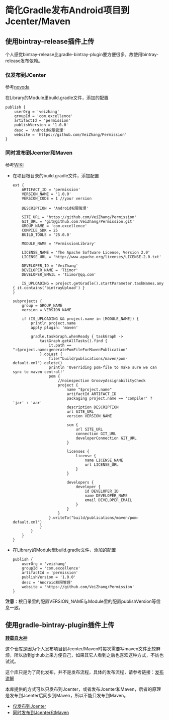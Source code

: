 # 简化Gradle发布Android项目到Jcenter/Maven

## 使用bintray-release插件上传

个人感觉bintray-release比gradle-bintray-plugin要方便很多，故使用bintray-release发布依赖。

### 仅发布到JCenter

参考[novoda][novoda]

在Library的Module里build.gradle文件，添加的配置

```
publish {
    userOrg = 'veizhang'
    groupId = 'com.excellence'
    artifactId = 'permission'
    publishVersion = '1.0.0'
    desc = 'Android权限管理'
    website = 'https://github.com/VeiZhang/Permission'
}
```


### 同时发布到Jcenter和Maven

参考[WiKi][Add-support-for-syncing-to-maven-central]

* 在项目根目录的build.gradle文件，添加配置
	```
	ext {
	    ARTIFACT_ID = 'permission'
	    VERSION_NAME = '1.0.0'
	    VERSION_CODE = 1 //your version
	
	    DESCRIPTION = 'Android权限管理'
	
	    SITE_URL = 'https://github.com/VeiZhang/Permission'
	    GIT_URL = 'git@github.com:VeiZhang/Permission.git'
	    GROUP_NAME = 'com.excellence'
	    COMPILE_SDK = 25
	    BUILD_TOOLS = '25.0.0'
	
	    MODULE_NAME = 'PermissionLibrary'
	
	    LICENSE_NAME = 'The Apache Software License, Version 2.0'
	    LICENSE_URL = 'http://www.apache.org/licenses/LICENSE-2.0.txt'
	
	    DEVELOPER_ID = 'VeiZhang'
	    DEVELOPER_NAME = 'Tiimor'
	    DEVELOPER_EMAIL = 'tiimor@qq.com'
	
	    IS_UPLOADING = project.getGradle().startParameter.taskNames.any { it.contains('bintrayUpload') }
	}
	
	subprojects {
	    group = GROUP_NAME
	    version = VERSION_NAME
	
	    if (IS_UPLOADING && project.name in [MODULE_NAME]) {
	        println project.name
	        apply plugin: 'maven'
	
	        gradle.taskGraph.whenReady { taskGraph ->
	            taskGraph.getAllTasks().find {
	                it.path == ":$project.name:generatePomFileForMavenPublication"
	            }.doLast {
	                file("build/publications/maven/pom-default.xml").delete()
	                println 'Overriding pom-file to make sure we can sync to maven central!'
	                pom {
	                    //noinspection GroovyAssignabilityCheck
	                    project {
	                        name "$project.name"
	                        artifactId ARTIFACT_ID
	                        packaging project.name == 'compiler' ? 'jar' : 'aar'
	                        description DESCRIPTION
	                        url SITE_URL
	                        version VERSION_NAME
	
	                        scm {
	                            url SITE_URL
	                            connection GIT_URL
	                            developerConnection GIT_URL
	                        }
	
	                        licenses {
	                            license {
	                                name LICENSE_NAME
	                                url LICENSE_URL
	                            }
	                        }
	
	                        developers {
	                            developer {
	                                id DEVELOPER_ID
	                                name DEVELOPER_NAME
	                                email DEVELOPER_EMAIL
	                            }
	                        }
	                    }
	                }.writeTo("build/publications/maven/pom-default.xml")
	            }
	        }
	    }
	}
	```

* 在Library的Module里build.gradle文件，添加的配置
	```
	publish {
	    userOrg = 'veizhang'
	    groupId = 'com.excellence'
	    artifactId = 'permission'
	    publishVersion = '1.0.0'
	    desc = 'Android权限管理'
	    website = 'https://github.com/VeiZhang/Permission'
	}
	```

**注意**：根目录里的配置VERSION_NAME与Module里的配置publishVersion等信息一致。


## 使用gradle-bintray-plugin插件上传

**[转载自大神][yanzhenjie]**

这个仓库是因为个人发布项目到Jcenter/Maven时每次需要写maven文件比较麻烦，所以放到github上来方便自己，如果其它人看到之后也喜欢这种方式，不妨也试试。

这个库只是为了简化发布，并不是发布流程，具体的发布流程，请参考链接：[发布讲解][发布讲解]

本库提供的方式可以只发布到Jcenter，或者发布Jcenter和Maven，后者的原理是发布到Jcenter后同步到Maven，所以不能只发布到Maven。  

- [仅发布到Jcenter][Bintray.md]
- [同时发布到Jcenter和Maven][Maven.md]

[novoda]:https://github.com/novoda/bintray-release#simple-usage
[Add-support-for-syncing-to-maven-central]:https://github.com/novoda/bintray-release/wiki/Add-support-for-syncing-to-maven-central
[yanzhenjie]:https://github.com/yanzhenjie/bintray "yanzhenjie"
[发布讲解]:http://blog.csdn.net/yanzhenjie1003/article/details/51672530 "发布流程讲解"
[Bintray.md]:https://github.com/VeiZhang/bintray/blob/master/Bintray.md
[Maven.md]:https://github.com/VeiZhang/bintray/blob/master/Maven.md
